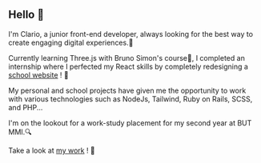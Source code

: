 ## Hello 👋

I'm Clario, a junior front-end developer, always looking for the best way to create engaging digital experiences.🌱

Currently learning Three.js with Bruno Simon's course🚀, I completed an internship where I perfected my React skills by completely redesigning a [school website](https://lenvoldespapillons33.fr/) ! 💼

My personal and school projects have given me the opportunity to work with various technologies such as NodeJs, Tailwind, Ruby on Rails, SCSS, and PHP...

I'm on the lookout for a work-study placement for my second year at BUT MMI.🔍

Take a look at [my work](https://www.clariocadran.com/) ! 👀
